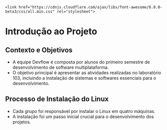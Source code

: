 
<!DOCTYPE html>
<html lang="pt-BR">
  <head>
    <link href="https://cdn.jsdelivr.net/npm/tailwindcss@2.2.19/dist/tailwind.min.css" rel="stylesheet">

    <link href="https://cdnjs.cloudflare.com/ajax/libs/font-awesome/6.0.0-beta3/css/all.min.css" rel="stylesheet">
    
  <body>
    <div class="slide-container">
      <h1 class="slide-title">Introdução ao Projeto</h1>
      <div class="slide-content">
        <h2 class="text-3xl font-semibold mb-4">Contexto e Objetivos</h2>
        <ul class="list-disc list-inside">
          <li class="slide-list-item">A equipe Devflow é composta por alunos do primeiro semestre de desenvolvimento de software multiplataforma.</li>
          <li class="slide-list-item">O objetivo principal é apresentar as atividades realizadas no laboratório 103, incluindo a instalação de sistemas e softwares essenciais para o desenvolvimento.</li>
        </ul>
        <h2 class="text-3xl font-semibold mb-4 mt-8">Processo de Instalação do Linux</h2>
        <ul class="list-disc list-inside">
          <li class="slide-list-item">Cada grupo foi responsável por instalar o Linux em quatro máquinas.</li>
          <li class="slide-list-item">A instalação foi um passo inicial crucial para o desenvolvimento dos projetos.</li>
        </ul>
      </div>
    </div>
  </body>
</html>



